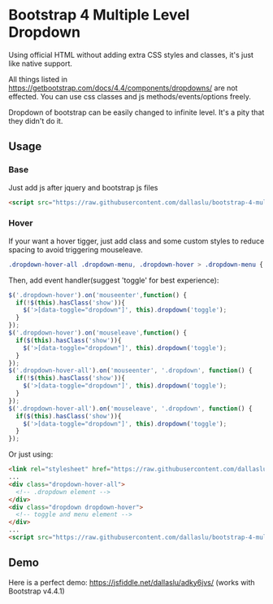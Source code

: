 # Bootstrap 4 Multiple Level Dropdown

Using official HTML without adding extra CSS styles and classes, it's just like native support. 

All things listed in https://getbootstrap.com/docs/4.4/components/dropdowns/ are not effected. You can use css classes and js methods/events/options freely.

Dropdown of bootstrap can be easily changed to infinite level. It's a pity that they didn't do it.

## Usage

### Base
Just add js after jquery and bootstrap js files 

```html
<script src="https://raw.githubusercontent.com/dallaslu/bootstrap-4-multi-level-dropdown/master/bootstrap4-dropdown-ml-hack.js"></script>
```
### Hover
If your want a hover tigger, just add class and some custom styles to reduce spacing to avoid triggering mouseleave.
```css
.dropdown-hover-all .dropdown-menu, .dropdown-hover > .dropdown-menu { margin:0 }
```
Then, add event handler(suggest 'toggle' for best experience):
```javascript
$('.dropdown-hover').on('mouseenter',function() {
  if(!$(this).hasClass('show')){
    $('>[data-toggle="dropdown"]', this).dropdown('toggle');
  }
});
$('.dropdown-hover').on('mouseleave',function() {
  if($(this).hasClass('show')){
    $('>[data-toggle="dropdown"]', this).dropdown('toggle');
  }
});
$('.dropdown-hover-all').on('mouseenter', '.dropdown', function() {
  if(!$(this).hasClass('show')){
    $('>[data-toggle="dropdown"]', this).dropdown('toggle');
  }
});
$('.dropdown-hover-all').on('mouseleave', '.dropdown', function() {
  if($(this).hasClass('show')){
    $('>[data-toggle="dropdown"]', this).dropdown('toggle');
  }
});
```
Or just using:
```html
<link rel="stylesheet" href="https://raw.githubusercontent.com/dallaslu/bootstrap-4-multi-level-dropdown/master/bootstrap4-dropdown-ml-hack-hover.css" />
...
<div class="dropdown-hover-all">
  <!-- .dropdown element -->
</div>
<div class="dropdown dropdown-hover">
  <!-- toggle and menu element -->
</div>
...
<script src="https://raw.githubusercontent.com/dallaslu/bootstrap-4-multi-level-dropdown/master/bootstrap4-dropdown-ml-hack-hover.js"></script>
```

## Demo

Here is a perfect demo: https://jsfiddle.net/dallaslu/adky6jvs/ (works with Bootstrap v4.4.1)
